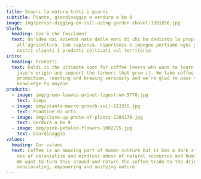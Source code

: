 ```yaml
---
title: Scopri la natura tutti i giorni
subtitle: Piante, giardinaggio e verdura a km 0
image: img/person-digging-on-soil-using-garden-shovel-1301856.jpg
blurb:
  heading: Cos'è che facciamo?
  text: Un'idea dai azienda nata dalle mani di chi ha dedicato la propria vita
    all'agricoltura. Con sapienza, esperienza e impegno portiamo ogni giorno ai
    nostri clienti i prodotti coltivati sul territorio
intro:
  heading: Prodotti
  text: Kaldi is the ultimate spot for coffee lovers who want to learn about their
    java’s origin and support the farmers that grew it. We take coffee
    production, roasting and brewing seriously and we’re glad to pass that
    knowledge to anyone.
products:
  - image: img/green-leaves-privet-ligustrum-5770.jpg
    text: Siepi
  - image: img/plants-macro-growth-soil-113335.jpg
    text: Piantine da orto
  - image: img/close-up-photo-of-plants-2284170.jpg
    text: Verdura a km 0
  - image: img/pink-petaled-flowers-1002725.jpg
    text: Giardinaggio
values:
  heading: Our values
  text: Coffee is an amazing part of human culture but it has a dark side too –
    one of colonialism and mindless abuse of natural resources and human lives.
    We want to turn this around and return the coffee trade to the drink’s
    exhilarating, empowering and unifying nature.
---
```

